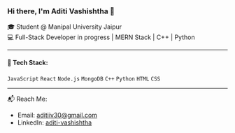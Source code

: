 ### Hi there, I'm Aditi Vashishtha 👋

🎓 Student @ Manipal University Jaipur  
💻 Full-Stack Developer in progress | MERN Stack | C++ | Python  

---

#### 🔧 Tech Stack:
`JavaScript` `React` `Node.js` `MongoDB` `C++` `Python` `HTML` `CSS`

---

📬 Reach Me:
- Email: aditiiv30@gmail.com  
- LinkedIn: [aditi-vashishtha](https://www.linkedin.com/in/aditi-vashishtha-b93498309/)

